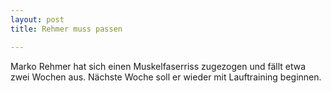 ```yaml
---
layout: post
title: Rehmer muss passen

---
```


Marko Rehmer hat sich einen Muskelfaserriss zugezogen und fällt etwa zwei Wochen aus. Nächste Woche soll er wieder mit Lauftraining beginnen.


